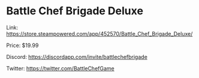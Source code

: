 # Battle Chef Brigade Deluxe

Link: https://store.steampowered.com/app/452570/Battle_Chef_Brigade_Deluxe/

Price: $19.99

Discord: https://discordapp.com/invite/battlechefbrigade

Twitter: https://twitter.com/BattleChefGame
